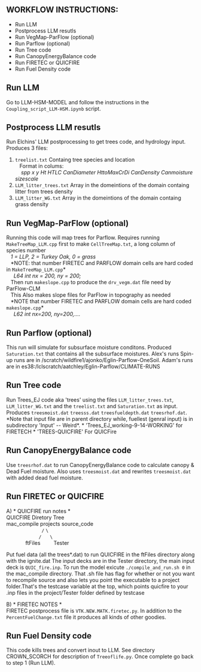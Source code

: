 WORKFLOW INSTRUCTIONS:
---------------------

 * Run LLM
 * Postprocess LLM resutls
 * Run VegMap-ParFlow (optional)
 * Run Parflow (optional)
 * Run Tree code
 * Run CanopyEnergyBalance code 
 * Run FIRETEC or QUICFIRE
 * Run Fuel Density code


Run LLM
------------

Go to LLM-HSM-MODEL and follow the instructions in the `Coupling_script_LLM-HSM.ipynb` script. 

Postprocess LLM resutls
------------

Run Elchins' LLM postprocessing to get trees code, and hydrology input.
Produces 3 files:
1) `treelist.txt` Containg  tree species and location<br/>
   Format in colums:<br/>
   <em> spp	x	y	Ht	HTLC	CanDiameter	HttoMaxCrDi	CanDensity	Canmoisture	sizescale </em>
2) `LLM_litter_trees.txt` Array in the domeintions of the domain containg litter from trees density
3) `LLM_litter_WG.txt` Array in the domeintions of the domain containg grass density  

Run VegMap-ParFlow (optional)
------------

Running this code will map trees for Parflow. Requires running `MakeTreeMap_LLM.cpp` first to make `CellTreeMap.txt`, a long column of species number <br/>
   <em>1 = LLP, 2 = Turkey Oak, 0 = grass</em><br/>
   \*NOTE: that number FIRETEC and PARFLOW domain cells are hard coded in `MakeTreeMap_LLM.cpp`\*<br/>
   <em>  L64         int nx = 200, ny = 200;</em><br/>
   Then run `makeslope.cpp` to produce the `drv_vegm.dat` file need by ParFlow-CLM<br/> 
   This Also makes slope files for ParFlow in topography as needed<br/>
   \*NOTE that number FIRETEC and PARFLOW domain cells are hard coded `makeslope.cpp`\*<br/>
   <em>  L62         int nx=200, ny=200,....</em>

Run Parflow (optional)
------------

This run will simulate for subsurface moisture conditons. Produced `Saturation.txt` that contains all the subsurface moistures. Alex's runs Spin-up runs are in /scratch/wildfire1/ajonko/Eglin-Parflow-OneSoil. Adam's runs are in es38:/lclscratch/aatchley/Eglin-Parflow/CLIMATE-RUNS

Run Tree code
------------

Run Trees_EJ code aka 'trees' using the files `LLM_litter_trees.txt`, `LLM_litter_WG.txt` and the `treelist.txt`  and `Saturation.txt` as input. Produces `treesmoist.dat`  `treesss.dat` `treesfueldepth.dat` `treesrhof.dat`. \*Note that input file are in parent directory while, fuellest (genral input) is in subdirectory 'Input' -- Weird\*. \* 'Trees_EJ_working-9-14-WORKING' for FIRETECH \* 'TREES-QUICFIRE' For QUICFire

Run CanopyEnergyBalance code 
------------

Use `treesrhof.dat` to run CanopyEnergyBalance code to calculate canopy & Dead Fuel moisture. Also uses `treesmoist.dat` and rewrites `treesmoist.dat` with added dead fuel moisture.

Run FIRETEC or QUICFIRE
------------

A) \* QUICFIRE run notes \* <br/>
QUICFIRE Diretory Tree <br/>
mac_compile  projects  source_code<br/>
                        ``/`` ``\``<br/>
                      ``/``     `` \``<br/>
             ftFiles          Tester<br/>

Put fuel data (all the trees*.dat) to run QUICFIRE in the ftFiles directory along with the ignite.dat 
The input decks are in the Tester directory, the main input deck is `QUIC_fire.inp`. To run the model exicute `./compile_and_run.sh 0` in the mac_compile directory. That .sh file has flag for whether or not you want to recompile source and also lets you point the executable to a project folder.That's the testcase variable at the top, which points quicfire to your .inp files in the project/Tester folder defined by testcase

B) \* FIRETEC NOTES \* <br/>
FIRETEC postprocess file is `VTK.NEW.MATK.firetec.py`.  In addition to the `PercentFuelChange.txt` file it produces all kinds of other goodies.

 Run Fuel Density code
------------

This code kills trees and convert inout to LLM. See directory CROWN_SCORCH for description of `Treeoflife.py`. Once complete go back to step 1 (Run LLM). 
